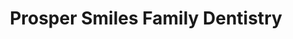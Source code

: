 ---
title: Prosper Smiles Family Dentistry
image: http://via.placeholder.com/100x100
logo:
address: 821 N Coleman St &#35;120
city: Prosper
state: TX
zip: 75078
rating: 4.9
phone: (972) 347-9617
website: https://www.prospersmiles.com
map: 
yelp: 
employees:
  - name: Vimal Patel, DDS
  - title: Dentist
---